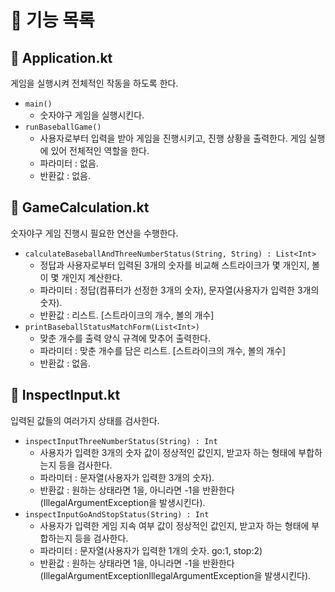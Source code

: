 # 📂 기능 목록
 
## 📄 Application.kt
게임을 실행시켜 전체적인 작동을 하도록 한다.
- ``` main() ```
    - 숫자야구 게임을 실행시킨다.
- ``` runBaseballGame() ```
    - 사용자로부터 입력을 받아 게임을 진행시키고, 진행 상황을 출력한다. 게임 실행에 있어 전체적인 역할을 한다.
    - 파라미터 : 없음.
    - 반환값 : 없음.
    
## 📄 GameCalculation.kt
숫자야구 게임 진행시 필요한 연산을 수행한다. 
- ``` calculateBaseballAndThreeNumberStatus(String, String) : List<Int> ```
    - 정답과 사용자로부터 입력된 3개의 숫자를 비교해 스트라이크가 몇 개인지, 볼이 몇 개인지 계산한다.
    - 파라미터 : 정답(컴퓨터가 선정한 3개의 숫자), 문자열(사용자가 입력한 3개의 숫자).
    - 반환값 : 리스트. [스트라이크의 개수, 볼의 개수]
- ``` printBaseballStatusMatchForm(List<Int>) ```
    - 맞춘 개수를 출력 양식 규격에 맞추어 출력한다.
    - 파라미터 : 맞춘 개수를 담은 리스트. [스트라이크의 개수, 볼의 개수]
    - 반환값 : 없음.

## 📄 InspectInput.kt
입력된 값들의 여러가지 상태를 검사한다.
- ``` inspectInputThreeNumberStatus(String) : Int ```
    - 사용자가 입력한 3개의 숫자 값이 정상적인 값인지, 받고자 하는 형태에 부합하는지 등을 검사한다. 
    - 파라미터 : 문자열(사용자가 입력한 3개의 숫자). 
    - 반환값 : 원하는 상태라면 1을, 아니라면 -1을 반환한다 (IllegalArgumentException을 발생시킨다). 
- ``` inspectInputGoAndStopStatus(String) : Int ```
    - 사용자가 입력한 게임 지속 여부 값이 정상적인 값인지, 받고자 하는 형태에 부합하는지 등을 검사한다. 
    - 파라미터 : 문자열(사용자가 입력한 1개의 숫자. go:1, stop:2)
    - 반환값 : 원하는 상태라면 1을, 아니라면 -1을 반환한다 (IllegalArgumentExceptionIllegalArgumentException을 발생시킨다). 
